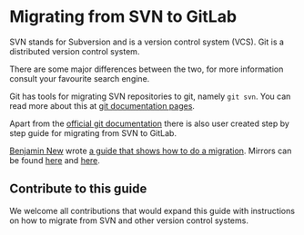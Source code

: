 # Migrating from SVN to GitLab

SVN stands for Subversion and is a version control system (VCS).
Git is a distributed version control system.

There are some major differences between the two, for more information consult your favourite search engine.

Git has tools for migrating SVN repositories to git, namely `git svn`. You can read more about this at
[git documentation pages](http://git-scm.com/book/en/Git-and-Other-Systems-Git-and-Subversion).

Apart from the [official git documentation](http://git-scm.com/book/en/Git-and-Other-Systems-Migrating-to-Git) there is also
user created step by step guide for migrating from SVN to GitLab.

[Benjamin New](https://github.com/leftclickben) wrote [a guide that shows how to do a migration](https://gist.github.com/leftclickben/322b7a3042cbe97ed2af). Mirrors can be found [here](https://gitlab.com/snippets/2168) and [here](https://gist.github.com/maxlazio/f1b593b0d00aa966e9ca).

## Contribute to this guide
We welcome all contributions that would expand this guide with instructions on how to migrate from SVN and other version control systems.
